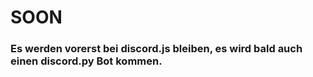 # SOON

### Es werden vorerst bei discord.js bleiben, es wird bald auch einen discord.py Bot kommen.
